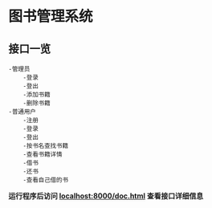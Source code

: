 图书管理系统
==

## 接口一览
```
-管理员
    -登录
    -登出
    -添加书籍
    -删除书籍
-普通用户
    -注册
    -登录
    -登出
    -按书名查找书籍
    -查看书籍详情
    -借书
    -还书
    -查看自己借的书
```

**运行程序后访问 [localhost:8000/doc.html](localhost:8000/doc.html) 查看接口详细信息**